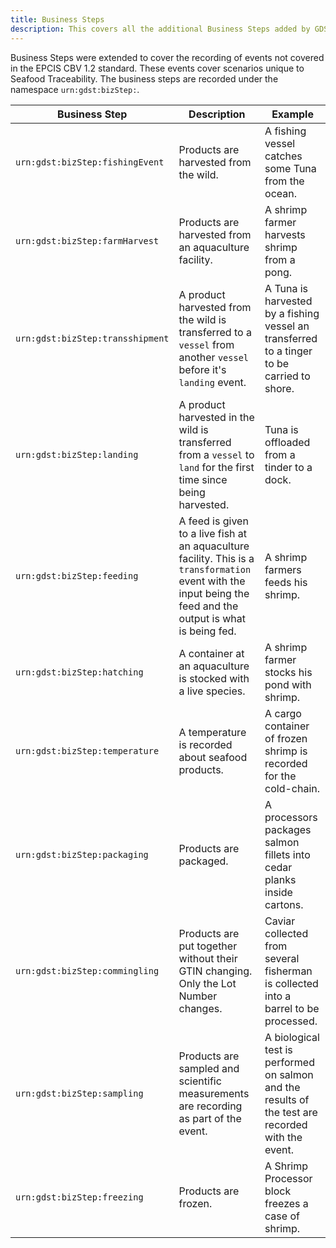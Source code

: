 ```yaml
---
title: Business Steps
description: This covers all the additional Business Steps added by GDST to cover specific event scenarios in Seafood Traceability.
---
```


Business Steps were extended to cover the recording of events not covered in the EPCIS CBV 1.2 standard. These events cover scenarios unique to Seafood Traceability. The business steps are recorded under the namespace `urn:gdst:bizStep:`.

| Business Step | Description | Example |
| ----------- | ----------- | ----------|
| `urn:gdst:bizStep:fishingEvent` | Products are harvested from the wild. | A fishing vessel catches some Tuna from the ocean. |
| `urn:gdst:bizStep:farmHarvest` | Products are harvested from an aquaculture facility. | A shrimp farmer harvests shrimp from a pong. |
| `urn:gdst:bizStep:transshipment` | A product harvested from the wild is transferred to a `vessel` from another `vessel` before it's `landing` event. | A Tuna is harvested by a fishing vessel an transferred to a tinger to be carried to shore. |
| `urn:gdst:bizStep:landing` | A product harvested in the wild is transferred from a `vessel` to `land` for the first time since being harvested. | Tuna is offloaded from a tinder to a dock. |
| `urn:gdst:bizStep:feeding` | A feed is given to a live fish at an aquaculture facility. This is a `transformation` event with the input being the feed and the output is what is being fed. | A shrimp farmers feeds his shrimp. |
| `urn:gdst:bizStep:hatching` | A container at an aquaculture is stocked with a live species. | A shrimp farmer stocks his pond with shrimp. |
| `urn:gdst:bizStep:temperature` | A temperature is recorded about seafood products. | A cargo container of frozen shrimp is recorded for the cold-chain. |
| `urn:gdst:bizStep:packaging` | Products are packaged. | A processors packages salmon fillets into cedar planks inside cartons. |
| `urn:gdst:bizStep:commingling` | Products are put together without their GTIN changing. Only the Lot Number changes. | Caviar collected from several fisherman is collected into a barrel to be processed. |
| `urn:gdst:bizStep:sampling` | Products are sampled and scientific measurements are recording as part of the event. | A biological test is performed on salmon and the results of the test are recorded with the event. |
| `urn:gdst:bizStep:freezing` | Products are frozen. | A Shrimp Processor block freezes a case of shrimp. |
